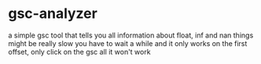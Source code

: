 # gsc-analyzer
a simple gsc tool that tells you all information about float, inf and nan things might be really slow you have to wait a while and it only works on the first offset, only click on the gsc all it won't work
